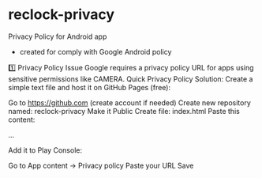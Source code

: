 # reclock-privacy
Privacy Policy for Android app
- created for comply with Google Android policy

1️⃣ Privacy Policy Issue
Google requires a privacy policy URL for apps using sensitive permissions like CAMERA.
Quick Privacy Policy Solution:
Create a simple text file and host it on GitHub Pages (free):

Go to https://github.com (create account if needed)
Create new repository named: reclock-privacy
Make it Public
Create file: index.html
Paste this content:

...

Add it to Play Console:

Go to App content → Privacy policy
Paste your URL
Save
